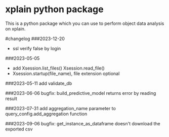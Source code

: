 # xplain python package

This is a python package which you can use to perform object data analysis 
on xplain. 



#changelog
###2023-12-20
* ssl verify false by login

###2023-05-05
* add Xsession.list_files() Xsession.read_file()
* Xsession.startup(file_name), file extension optional 

###2023-05-11
add validate_db

###2023-06-06
bugfix: build_predictive_model returns error by reading result 

###2023-07-31
add aggregation_name parameter to query_config.add_aggregation function

###2023-09-06
bugfix: get_instance_as_dataframe doesn't download the exported csv